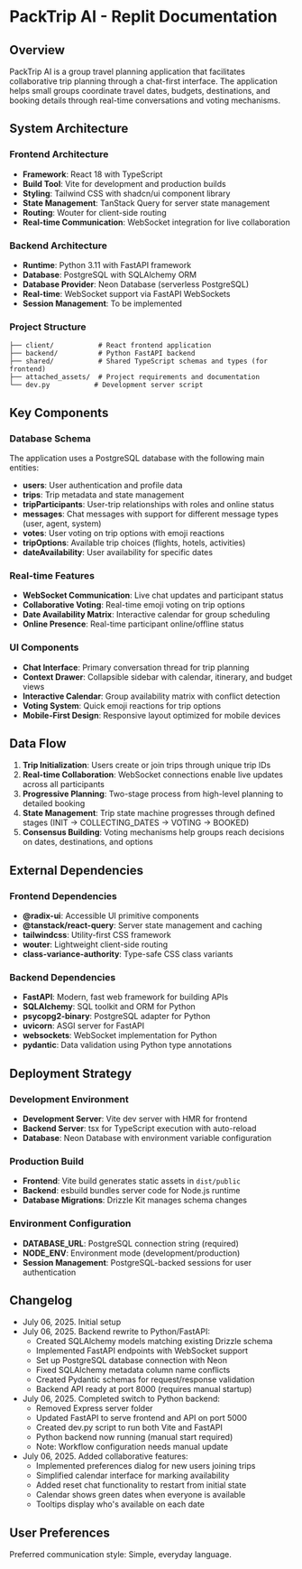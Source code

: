 # PackTrip AI - Replit Documentation

## Overview

PackTrip AI is a group travel planning application that facilitates collaborative trip planning through a chat-first interface. The application helps small groups coordinate travel dates, budgets, destinations, and booking details through real-time conversations and voting mechanisms.

## System Architecture

### Frontend Architecture
- **Framework**: React 18 with TypeScript
- **Build Tool**: Vite for development and production builds
- **Styling**: Tailwind CSS with shadcn/ui component library
- **State Management**: TanStack Query for server state management
- **Routing**: Wouter for client-side routing
- **Real-time Communication**: WebSocket integration for live collaboration

### Backend Architecture
- **Runtime**: Python 3.11 with FastAPI framework
- **Database**: PostgreSQL with SQLAlchemy ORM
- **Database Provider**: Neon Database (serverless PostgreSQL)
- **Real-time**: WebSocket support via FastAPI WebSockets
- **Session Management**: To be implemented

### Project Structure
```
├── client/           # React frontend application
├── backend/          # Python FastAPI backend
├── shared/           # Shared TypeScript schemas and types (for frontend)
├── attached_assets/  # Project requirements and documentation
└── dev.py           # Development server script
```

## Key Components

### Database Schema
The application uses a PostgreSQL database with the following main entities:
- **users**: User authentication and profile data
- **trips**: Trip metadata and state management
- **tripParticipants**: User-trip relationships with roles and online status
- **messages**: Chat messages with support for different message types (user, agent, system)
- **votes**: User voting on trip options with emoji reactions
- **tripOptions**: Available trip choices (flights, hotels, activities)
- **dateAvailability**: User availability for specific dates

### Real-time Features
- **WebSocket Communication**: Live chat updates and participant status
- **Collaborative Voting**: Real-time emoji voting on trip options
- **Date Availability Matrix**: Interactive calendar for group scheduling
- **Online Presence**: Real-time participant online/offline status

### UI Components
- **Chat Interface**: Primary conversation thread for trip planning
- **Context Drawer**: Collapsible sidebar with calendar, itinerary, and budget views
- **Interactive Calendar**: Group availability matrix with conflict detection
- **Voting System**: Quick emoji reactions for trip options
- **Mobile-First Design**: Responsive layout optimized for mobile devices

## Data Flow

1. **Trip Initialization**: Users create or join trips through unique trip IDs
2. **Real-time Collaboration**: WebSocket connections enable live updates across all participants
3. **Progressive Planning**: Two-stage process from high-level planning to detailed booking
4. **State Management**: Trip state machine progresses through defined stages (INIT → COLLECTING_DATES → VOTING → BOOKED)
5. **Consensus Building**: Voting mechanisms help groups reach decisions on dates, destinations, and options

## External Dependencies

### Frontend Dependencies
- **@radix-ui**: Accessible UI primitive components
- **@tanstack/react-query**: Server state management and caching
- **tailwindcss**: Utility-first CSS framework
- **wouter**: Lightweight client-side routing
- **class-variance-authority**: Type-safe CSS class variants

### Backend Dependencies
- **FastAPI**: Modern, fast web framework for building APIs
- **SQLAlchemy**: SQL toolkit and ORM for Python
- **psycopg2-binary**: PostgreSQL adapter for Python
- **uvicorn**: ASGI server for FastAPI
- **websockets**: WebSocket implementation for Python
- **pydantic**: Data validation using Python type annotations

## Deployment Strategy

### Development Environment
- **Development Server**: Vite dev server with HMR for frontend
- **Backend Server**: tsx for TypeScript execution with auto-reload
- **Database**: Neon Database with environment variable configuration

### Production Build
- **Frontend**: Vite build generates static assets in `dist/public`
- **Backend**: esbuild bundles server code for Node.js runtime
- **Database Migrations**: Drizzle Kit manages schema changes

### Environment Configuration
- **DATABASE_URL**: PostgreSQL connection string (required)
- **NODE_ENV**: Environment mode (development/production)
- **Session Management**: PostgreSQL-backed sessions for user authentication

## Changelog
- July 06, 2025. Initial setup
- July 06, 2025. Backend rewrite to Python/FastAPI:
  - Created SQLAlchemy models matching existing Drizzle schema
  - Implemented FastAPI endpoints with WebSocket support
  - Set up PostgreSQL database connection with Neon
  - Fixed SQLAlchemy metadata column name conflicts
  - Created Pydantic schemas for request/response validation
  - Backend API ready at port 8000 (requires manual startup)
- July 06, 2025. Completed switch to Python backend:
  - Removed Express server folder
  - Updated FastAPI to serve frontend and API on port 5000
  - Created dev.py script to run both Vite and FastAPI
  - Python backend now running (manual start required)
  - Note: Workflow configuration needs manual update
- July 06, 2025. Added collaborative features:
  - Implemented preferences dialog for new users joining trips
  - Simplified calendar interface for marking availability
  - Added reset chat functionality to restart from initial state
  - Calendar shows green dates when everyone is available
  - Tooltips display who's available on each date

## User Preferences

Preferred communication style: Simple, everyday language.